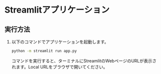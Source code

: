 # Streamlitアプリケーション

## 実行方法

1. 以下のコマンドでアプリケーションを起動します。
   ```bash
   python -m streamlit run app.py
   ```

   コマンドを実行すると、ターミナルにStreamlitのWebページのURLが表示されます。Local URLをブラウザで開いてください。